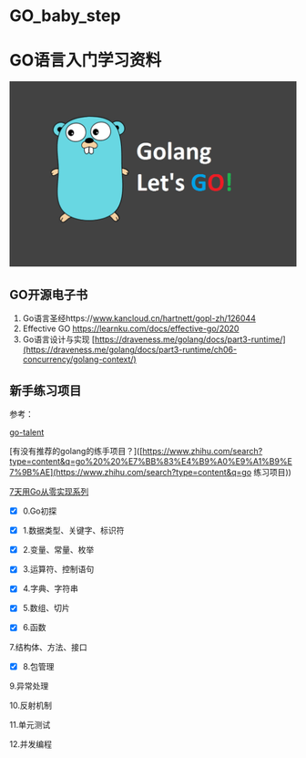 # GO_baby_step
# GO语言入门学习资料

![golang](README.assets/golang.png)

## GO开源电子书

1. Go语言圣经https://www.kancloud.cn/hartnett/gopl-zh/126044
2. Effective GO https://learnku.com/docs/effective-go/2020
3. Go语言设计与实现 [https://draveness.me/golang/docs/part3-runtime/](https://draveness.me/golang/docs/part3-runtime/ch06-concurrency/golang-context/)

## 新手练习项目

参考：

[go-talent](https://github.com/datawhalechina/go-talent)

[有没有推荐的golang的练手项目？]([https://www.zhihu.com/search?type=content&q=go%20%20%E7%BB%83%E4%B9%A0%E9%A1%B9%E7%9B%AE](https://www.zhihu.com/search?type=content&q=go  练习项目))

[7天用Go从零实现系列](https://github.com/geektutu/7days-golang)

- [x] 0.Go初探

- [x] 1.数据类型、关键字、标识符

- [x] 2.变量、常量、枚举
- [x] 3.运算符、控制语句

- [x] 4.字典、字符串

- [x] 5.数组、切片

- [x] 6.函数

7.结构体、方法、接口

- [x] 8.包管理

9.异常处理

10.反射机制

11.单元测试

12.并发编程